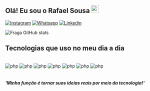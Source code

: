 ## Olá! Eu sou o Rafael Sousa <img src="https://media.giphy.com/media/hvRJCLFzcasrR4ia7z/giphy.gif" width="25px">

[![Instagram](https://img.shields.io/badge/Instagram-E4405F?style=for-the-badge&logo=instagram&logoColor=white)](https://instagram.com/r.sousa.21)
[![Whatsapp](https://img.shields.io/badge/WhatsApp-25D366?style=for-the-badge&logo=whatsapp&logoColor=white)](https://api.whatsapp.com/send?phone=5561994346828)
[![Linkedin](https://img.shields.io/badge/LinkedIn-0077B5?style=for-the-badge&logo=linkedin&logoColor=white)](https://www.linkedin.com/in/rafael-silva-sousa-3a6413216/)

![Fraga GitHub stats](https://github-readme-stats.vercel.app/api?username=RafaDevGit&show_icons=true&theme=gruvbox&count_private=true)

## Tecnologias que uso no meu dia a dia
<div style="display: inline_block"><br>
   <img align="center" alt="php" src="https://img.shields.io/badge/PHP-777BB4?style=for-the-badge&logo=php&logoColor=white">

   <img align="center" alt="php" src="https://img.shields.io/badge/HTML5-E34F26?style=for-the-badge&logo=html5&logoColor=white">

   <img align="center" alt="php" src="https://img.shields.io/badge/CSS3-1572B6?style=for-the-badge&logo=css3&logoColor=white">

   <img align="center" alt="php" src="https://img.shields.io/badge/JavaScript-323330?style=for-the-badge&logo=javascript&logoColor=F7DF1E">

   <img align="center" alt="php" src="https://img.shields.io/badge/MySQL-00000F?style=for-the-badge&logo=mysql&logoColor=white">

   <img align="center" alt="php" src="https://img.shields.io/badge/redis-00000F?style=for-the-badge&logo=redis&logoColor=white">

   <img align="center" alt="php" src="https://img.shields.io/badge/kubernets-00000F?style=for-the-badge&logo=kubernets&logoColor=white">
   <br>
   <br>
</div>

#### _'Minha função é tornar suas ideias reais por meio da tecnologia!'_
